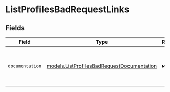 # ListProfilesBadRequestLinks


## Fields

| Field                                                                                          | Type                                                                                           | Required                                                                                       | Description                                                                                    |
| ---------------------------------------------------------------------------------------------- | ---------------------------------------------------------------------------------------------- | ---------------------------------------------------------------------------------------------- | ---------------------------------------------------------------------------------------------- |
| `documentation`                                                                                | [models.ListProfilesBadRequestDocumentation](../models/listprofilesbadrequestdocumentation.md) | :heavy_check_mark:                                                                             | The URL to the generic Mollie API error handling guide.                                        |
